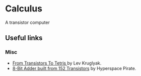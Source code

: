 # Calculus
A transistor computer

## Useful links

### Misc

- [From Transistors To Tetris ](https://www.youtube.com/watch?v=6caLyckwo7U&list=PLYfDYrRrWge2CmDgyQuDH5QavI_NUuufi) by Lev Kruglyak.
- [8-Bit Adder built from 152 Transistors](https://www.youtube.com/watch?v=X31B1pVow1o) by Hyperspace Pirate.

